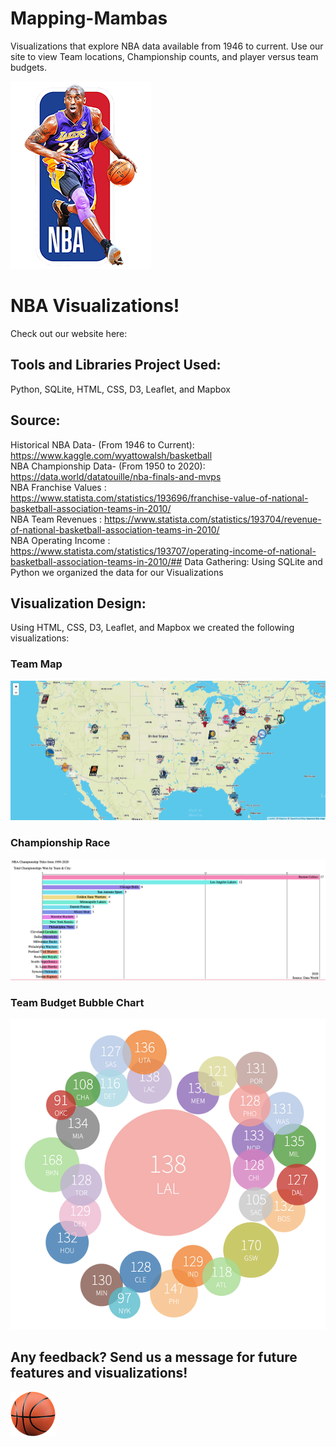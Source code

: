 # Mapping-Mambas
Visualizations that explore NBA data available from 1946 to current. Use our site to view Team locations, Championship counts, and player versus team budgets.

![Alt text](Team%20Logos/NBA%20Kobe.png?raw=true "NBA Kobe Logo")

# NBA Visualizations!
Check out our website here: 

## Tools and Libraries Project Used:
Python, SQLite, HTML, CSS, D3, Leaflet, and Mapbox

## Source:
Historical NBA Data- (From 1946 to Current): https://www.kaggle.com/wyattowalsh/basketball
<br/>
NBA Championship Data- (From 1950 to 2020): https://data.world/datatouille/nba-finals-and-mvps
<br/>
NBA Franchise Values : https://www.statista.com/statistics/193696/franchise-value-of-national-basketball-association-teams-in-2010/
<br/>
NBA Team Revenues : https://www.statista.com/statistics/193704/revenue-of-national-basketball-association-teams-in-2010/
<br/>
NBA Operating Income : https://www.statista.com/statistics/193707/operating-income-of-national-basketball-association-teams-in-2010/## Data Gathering:
Using SQLite and Python we organized the data for our Visualizations

## Visualization Design:
Using HTML, CSS, D3, Leaflet, and Mapbox we created the following visualizations:

### Team Map
![Alt text](Team%20Logos/Leaflet%20Team%20Mapbox.png?raw=true "Team Map")

### Championship Race
![Alt text](Team%20Logos/Championship%20Race%20Image.png?raw=true "Championship Race")

### Team Budget Bubble Chart
![Alt text](Team%20Logos/Budget%20Bubble%20Image.png?raw=true "Budget Bubble")


## Any feedback? Send us a message for future features and visualizations!

![Alt text](Team%20Logos/basketball.png?raw=true "Basketball")

